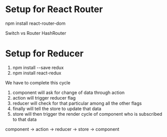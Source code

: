 # Setup for React Router

 npm install react-router-dom

 Switch vs Router
 HashRouter

# Setup for Reducer

1) npm install --save redux
2) npm install react-redux

We have to complete this cycle

1) component will ask for change of data through action
2) action will trigger reducer flag
3) reducer will check for that particular among all the other flags
4) finally will tell the store to update that data
5) store will then trigger the render cycle of component who is subscribed to that data

component -> action -> reducer -> store -> component



